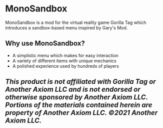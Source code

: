 # MonoSandbox
MonoSandbox is a mod for the virtual reality game Gorilla Tag which introduces a sandbox-based menu inspired by Gary's Mod.

## Why use MonoSandbox?
- A simplistic menu which makes for easy interaction
- A variety of different items with unique mechanics
- A polished experience used by hundreds of players

## <i>This product is not affiliated with Gorilla Tag or Another Axiom LLC and is not endorsed or otherwise sponsored by Another Axiom LLC. Portions of the materials contained herein are property of Another Axiom LLC. ©2021 Another Axiom LLC.</i>

